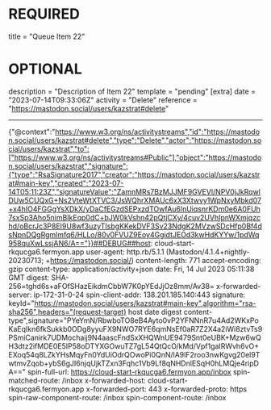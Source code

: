 
# REQUIRED
title = "Queue Item 22"
# OPTIONAL
description = "Description of Item 22"
template = "pending"
[extra]
date = "2023-07-14T09:33:06Z"
activity = "Delete"
reference = "https://mastodon.social/users/kazstrat#delete"

---
{"@context":"https://www.w3.org/ns/activitystreams","id":"https://mastodon.social/users/kazstrat#delete","type":"Delete","actor":"https://mastodon.social/users/kazstrat","to":["https://www.w3.org/ns/activitystreams#Public"],"object":"https://mastodon.social/users/kazstrat","signature":{"type":"RsaSignature2017","creator":"https://mastodon.social/users/kazstrat#main-key","created":"2023-07-14T05:11:23Z","signatureValue":"ZamnMRs7BzMJJMF9GVEVl/NPV0jJkRqwlDUw5CUQxG+Ns2VteWtXTVC3/JsWQhrXMAUc6xX3Xtwvy1WpNxyMbkd07+x4hIO4FGGgYsXDkX/yDaCfEGzdSEPxzdTOwfAu6lnUiqsnrKDm0e6A0FUh7sxSp3Aho5nimBIkEqp0dC+bJW0kVshn42pQtjCXy/4cuv2UVhIpnWXmjqzchd/oBcrJc3P8EI9U8wf3uzyTIsbgKKekDVF3Sv23NdgK2MVzwSDcHfp0Bf4dsNpnDQgRgmlmfq6/HLLo/80v0FVUZ9Eoy4GgidtJEOd3kwHdKYYw/1pdWq958quXwLssjAN6/A=="}}##DEBUG##host: cloud-start-rkqucga6.fermyon.app
user-agent: http.rb/5.1.1 (Mastodon/4.1.4+nightly-20230713; +https://mastodon.social/)
content-length: 771
accept-encoding: gzip
content-type: application/activity+json
date: Fri, 14 Jul 2023 05:11:38 GMT
digest: SHA-256=tghd6s+aFOfSHazEikdmCbbW7K0pYEdJjOz8mm/Av38=
x-forwarded-server: ip-172-31-0-24
spin-client-addr: 138.201.185.140:443
signature: keyId="https://mastodon.social/users/kazstrat#main-key",algorithm="rsa-sha256",headers="(request-target) host date digest content-type",signature="PYeYmN/RbwboTO8eB4Ayto0vP2YFNNnR7u4Ad2WKxPoKaEqIkn6fkSukkb0ODg8yyuFX9NWO7RYE6qmNsEf0aR7Z2X4a2iWi8ztvTs9PSmiCanirk7UDMochaij9N4aascFndSxXHQWnUE9479Snt0eUBK+Mzw6wQH3dtz2ifMDE0E5IP58oDTYXGOwuTZ7gL54QtQcO/kMd/Vpf1gaIRWvh6vO+EXoq54q8LZkYHsMqyFn0YdUiOdrQOwoPi0QnN/lA9lF2roo3nwKgvg20el9TwtmvZqob+ybS6gJI6njqUjkTZxn3Fqhc1Vb9Lf8qNHDnlESqH0hLMQje4ripDA=="
spin-full-url: https://cloud-start-rkqucga6.fermyon.app/inbox
spin-matched-route: /inbox
x-forwarded-host: cloud-start-rkqucga6.fermyon.app
x-forwarded-port: 443
x-forwarded-proto: https
spin-raw-component-route: /inbox
spin-component-route: /inbox

